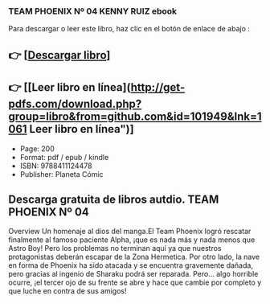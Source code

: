 ### TEAM PHOENIX Nº 04 KENNY RUIZ ebook

Para descargar o leer este libro, haz clic en el botón de enlace de abajo :

## 👉  [**[Descargar libro](http://get-pdfs.com/download.php?group=libro&from=github.com&id=101949&lnk=1061 "Descargar libro")**]

## 👉  [**[Leer libro en línea](http://get-pdfs.com/download.php?group=libro&from=github.com&id=101949&lnk=1061 Leer libro en línea")**]




* Page: 200
* Format: pdf / epub / kindle
* ISBN: 9788411124478
* Publisher: Planeta Cómic

## Descarga gratuita de libros autdio. TEAM PHOENIX Nº 04

Overview
Un homenaje al dios del manga.El Team Phoenix logró rescatar finalmente al famoso paciente Alpha, ¡que es nada más y nada menos que Astro Boy! Pero los problemas no terminan aquí ya que nuestros protagonistas deberán escapar de la Zona Hermetica. Por otro lado, la nave en forma de Phoenix ha sido atacada y se encuentra gravemente dañada, pero gracias al ingenio de Sharaku podrá ser reparada. Pero… algo horrible ocurre, ¡el tercer ojo de su frente se abre y hace que cambie por completo y que luche en contra de sus amigos!



